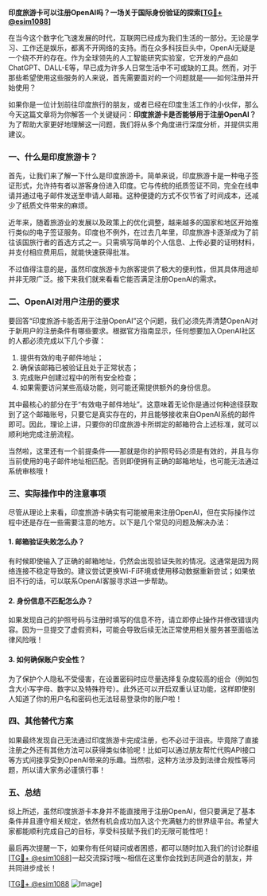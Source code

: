 **印度旅游卡可以注册OpenAI吗？一场关于国际身份验证的探索[[TG💪+ @esim1088](https://t.me/s/esim1088)]**

在当今这个数字化飞速发展的时代，互联网已经成为我们生活的一部分。无论是学习、工作还是娱乐，都离不开网络的支持。而在众多科技巨头中，OpenAI无疑是一个绕不开的存在。作为全球领先的人工智能研究实验室，它开发的产品如ChatGPT、DALL-E等，早已成为许多人日常生活中不可或缺的工具。然而，对于那些希望使用这些服务的人来说，首先需要面对的一个问题就是——如何注册并开始使用？

如果你是一位计划前往印度旅行的朋友，或者已经在印度生活工作的小伙伴，那么今天这篇文章将为你解答一个关键疑问：**印度旅游卡是否能够用于注册OpenAI？** 为了帮助大家更好地理解这一问题，我们将从多个角度进行深度分析，并提供实用建议。

### 一、什么是印度旅游卡？

首先，让我们来了解一下什么是印度旅游卡。简单来说，印度旅游卡是一种电子签证形式，允许持有者以游客身份进入印度。它与传统的纸质签证不同，完全在线申请并通过电子邮件发送至申请人邮箱。这种便捷的方式不仅节省了时间成本，还减少了纸质文件带来的麻烦。

近年来，随着旅游业的发展以及政策上的优化调整，越来越多的国家和地区开始推行类似的电子签证服务。印度也不例外，在过去几年里，印度旅游卡逐渐成为了前往该国旅行者的首选方式之一。只需填写简单的个人信息、上传必要的证明材料，并支付相应费用后，就能快速获得批准。

不过值得注意的是，虽然印度旅游卡为旅客提供了极大的便利性，但其具体用途却并非无限广泛。接下来我们就来看看它能否满足注册OpenAI的需求。

### 二、OpenAI对用户注册的要求

要回答“印度旅游卡能否用于注册OpenAI”这个问题，我们必须先弄清楚OpenAI对于新用户的注册条件有哪些要求。根据官方指南显示，任何想要加入OpenAI社区的人都必须完成以下几个步骤：

1. 提供有效的电子邮件地址；
2. 确保该邮箱已被验证且处于正常状态；
3. 完成账户创建过程中的所有安全检查；
4. 如果需要访问某些高级功能，则可能还需提供额外的身份信息。

其中最核心的部分在于“有效电子邮件地址”。这意味着无论你是通过何种途径获取到了这个邮箱账号，只要它是真实存在的，并且能够接收来自OpenAI系统的邮件即可。因此，理论上讲，只要你的印度旅游卡所绑定的邮箱符合上述标准，就可以顺利地完成注册流程。

当然啦，这里还有一个前提条件——那就是你的护照号码必须是有效的，并且与你当前使用的电子邮件地址相匹配。否则即便拥有正确的邮箱地址，也可能无法通过系统审核哦！

### 三、实际操作中的注意事项

尽管从理论上来看，印度旅游卡确实有可能被用来注册OpenAI，但在实际操作过程中还是存在一些需要注意的地方。以下是几个常见的问题及解决办法：

#### 1. 邮箱验证失败怎么办？
有时候即使输入了正确的邮箱地址，仍然会出现验证失败的情况。这通常是因为网络连接不稳定导致的。建议尝试更换Wi-Fi环境或使用移动数据重新尝试；如果依旧不行的话，可以联系OpenAI客服寻求进一步帮助。

#### 2. 身份信息不匹配怎么办？
如果发现自己的护照号码与注册时填写的信息不符，请立即停止操作并修改错误内容。因为一旦提交了虚假资料，可能会导致后续无法正常使用相关服务甚至面临法律风险哦！

#### 3. 如何确保账户安全性？
为了保护个人隐私不受侵害，在设置密码时应尽量选择复杂度较高的组合（例如包含大小写字母、数字以及特殊符号）。此外还可以开启双重认证功能，这样即使别人知道了你的用户名和密码也无法轻易登录你的账户啦！

### 四、其他替代方案

如果最终发现自己无法通过印度旅游卡完成注册，也不必过于沮丧。毕竟除了直接注册之外还有其他方法可以获得类似体验呢！比如可以通过朋友帮忙代购API接口等方式间接享受到OpenAI带来的乐趣。当然啦，这种方法涉及到法律合规性等问题，所以请大家务必谨慎行事！

### 五、总结

综上所述，虽然印度旅游卡本身并不能直接用于注册OpenAI，但只要满足了基本条件并且遵守相关规定，依然有机会成功加入这个充满魅力的世界级平台。希望大家都能顺利完成自己的目标，享受科技赋予我们的无限可能性吧！

最后再次提醒一下，如果你有任何疑问或者困惑，都可以随时加入我们的讨论群组[[TG💪+ @esim1088](https://t.me/s/esim1088)]一起交流探讨哦～相信在这里你会找到志同道合的朋友，并共同进步成长！

[[TG💪+ @esim1088](https://t.me/s/esim1088) ![Image](https://i.postimg.cc/4NQfJmqS/Snipaste-2025-05-13-00-14-12.png)]